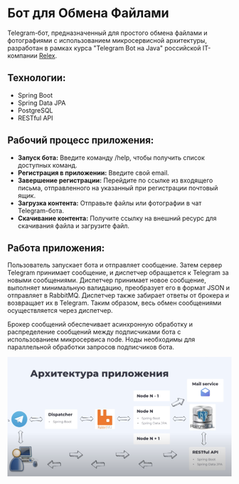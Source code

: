 # Бот для Обмена Файлами

Telegram-бот, предназначенный для простого обмена файлами и фотографиями с использованием микросервисной архитектуры, разработан в рамках курса "Telegram Bot на Java" российской IT-компании [Relex](https://relex.ru).

## Технологии:

*   Spring Boot
*   Spring Data JPA
*   PostgreSQL
*   RESTful API

## Рабочий процесс приложения:

*   **Запуск бота:** Введите команду /help, чтобы получить список доступных команд.
*   **Регистрация в приложении:** Введите свой email.
*   **Завершение регистрации:** Перейдите по ссылке из входящего письма, отправленного на указанный при регистрации почтовый ящик.
*   **Загрузка контента:** Отправьте файлы или фотографии в чат Telegram-бота.
*   **Скачивание контента:** Получите ссылку на внешний ресурс для скачивания файла и загрузите файл.

## Работа приложения:

Пользователь запускает бота и отправляет сообщение. Затем сервер Telegram принимает сообщение, и диспетчер обращается к Telegram за новыми сообщениями. Диспетчер принимает новое сообщение, выполняет минимальную валидацию, преобразует его в формат JSON и отправляет в RabbitMQ. Диспетчер также забирает ответы от брокера и возвращает их в Telegram. Таким образом, весь обмен сообщениями осуществляется через диспетчер.

Брокер сообщений обеспечивает асинхронную обработку и распределение сообщений между подписчиками бота с использованием микросервиса node. Ноды необходимы для параллельной обработки запросов подписчиков бота.

![Архитектура системы](architecture.png)